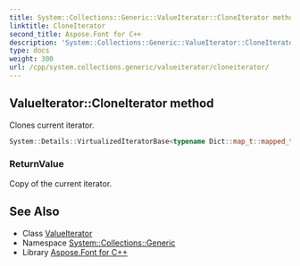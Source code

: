 ```yaml
---
title: System::Collections::Generic::ValueIterator::CloneIterator method
linktitle: CloneIterator
second_title: Aspose.Font for C++
description: 'System::Collections::Generic::ValueIterator::CloneIterator method. Clones current iterator in C++.'
type: docs
weight: 300
url: /cpp/system.collections.generic/valueiterator/cloneiterator/
---
```

## ValueIterator::CloneIterator method


Clones current iterator.

```cpp
System::Details::VirtualizedIteratorBase<typename Dict::map_t::mapped_type> * System::Collections::Generic::ValueIterator<Dict>::CloneIterator() const override
```


### ReturnValue

Copy of the current iterator.

## See Also

* Class [ValueIterator](../)
* Namespace [System::Collections::Generic](../../)
* Library [Aspose.Font for C++](../../../)
